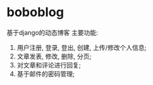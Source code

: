 # boboblog
基于django的动态博客
主要功能: 
1. 用户注册, 登录, 登出, 创建, 上传/修改个人信息; 
2. 文章发表, 修改, 删除, 分页;
3. 对文章和评论进行回复;
4. 基于邮件的密码管理; 

